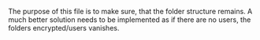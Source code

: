 The purpose of this file is to make sure, that the folder structure remains. A much better solution needs to be implemented as if there are no users, the folders encrypted/users vanishes.